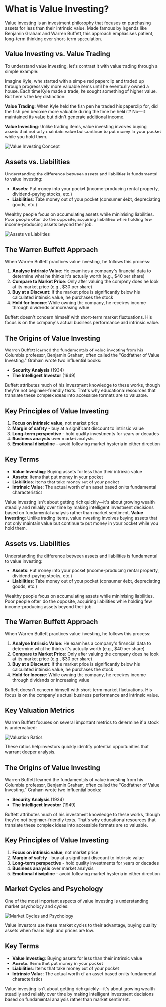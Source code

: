# What is Value Investing?

Value investing is an investment philosophy that focuses on purchasing assets for less than their intrinsic value. Made famous by legends like Benjamin Graham and Warren Buffett, this approach emphasises patient, long-term thinking over short-term speculation.

## Value Investing vs. Value Trading

To understand value investing, let's contrast it with value trading through a simple example:

Imagine Kyle, who started with a simple red paperclip and traded up through progressively more valuable items until he eventually owned a house. Each time Kyle made a trade, he sought something of higher value. But here's the key distinction:

**Value Trading**: When Kyle held the fish pen he traded his paperclip for, did the fish pen become more valuable during the time he held it? No—it maintained its value but didn't generate additional income.

**Value Investing**: Unlike trading items, value investing involves buying assets that not only maintain value but continue to put money in your pocket while you hold them.

![Value Investing Concept](/images/learn/value-investing-concept.svg)

## Assets vs. Liabilities

Understanding the difference between assets and liabilities is fundamental to value investing:

- **Assets**: Put money into your pocket (income-producing rental property, dividend-paying stocks, etc.)
- **Liabilities**: Take money out of your pocket (consumer debt, depreciating goods, etc.)

Wealthy people focus on accumulating assets while minimising liabilities. Poor people often do the opposite, acquiring liabilities while holding few income-producing assets beyond their job.

![Assets vs Liabilities](/images/learn/assets-vs-liabilities.svg)

## The Warren Buffett Approach

When Warren Buffett practices value investing, he follows this process:

1. **Analyse Intrinsic Value**: He examines a company's financial data to determine what he thinks it's actually worth (e.g., $40 per share)
2. **Compare to Market Price**: Only after valuing the company does he look at its market price (e.g., $30 per share)
3. **Buy at a Discount**: If the market price is significantly below his calculated intrinsic value, he purchases the stock
4. **Hold for Income**: While owning the company, he receives income through dividends or increasing value

Buffett doesn't concern himself with short-term market fluctuations. His focus is on the company's actual business performance and intrinsic value.

## The Origins of Value Investing

Warren Buffett learned the fundamentals of value investing from his Columbia professor, Benjamin Graham, often called the "Godfather of Value Investing." Graham wrote two influential books:

- **Security Analysis** (1934)
- **The Intelligent Investor** (1949)

Buffett attributes much of his investment knowledge to these works, though they're not beginner-friendly texts. That's why educational resources that translate these complex ideas into accessible formats are so valuable.

## Key Principles of Value Investing

1. **Focus on intrinsic value**, not market price
2. **Margin of safety** - buy at a significant discount to intrinsic value
3. **Long-term perspective** - hold quality investments for years or decades
4. **Business analysis** over market analysis
5. **Emotional discipline** - avoid following market hysteria in either direction

## Key Terms

- **Value Investing**: Buying assets for less than their intrinsic value
- **Assets**: Items that put money in your pocket
- **Liabilities**: Items that take money out of your pocket
- **Intrinsic Value**: The actual worth of an asset based on its fundamental characteristics

Value investing isn't about getting rich quickly—it's about growing wealth steadily and reliably over time by making intelligent investment decisions based on fundamental analysis rather than market sentiment.
**Value Investing**: Unlike trading items, value investing involves buying assets that not only maintain value but continue to put money in your pocket while you hold them.

## Assets vs. Liabilities

Understanding the difference between assets and liabilities is fundamental to value investing:

- **Assets**: Put money into your pocket (income-producing rental property, dividend-paying stocks, etc.)
- **Liabilities**: Take money out of your pocket (consumer debt, depreciating goods, etc.)

Wealthy people focus on accumulating assets while minimising liabilities. Poor people often do the opposite, acquiring liabilities while holding few income-producing assets beyond their job.

## The Warren Buffett Approach

When Warren Buffett practices value investing, he follows this process:

1. **Analyse Intrinsic Value**: He examines a company's financial data to determine what he thinks it's actually worth (e.g., $40 per share)
2. **Compare to Market Price**: Only after valuing the company does he look at its market price (e.g., $30 per share)
3. **Buy at a Discount**: If the market price is significantly below his calculated intrinsic value, he purchases the stock
4. **Hold for Income**: While owning the company, he receives income through dividends or increasing value

Buffett doesn't concern himself with short-term market fluctuations. His focus is on the company's actual business performance and intrinsic value.

## Key Valuation Metrics

Warren Buffett focuses on several important metrics to determine if a stock is undervalued:

![Valuation Ratios](/images/learn/valuation-ratios.svg)

These ratios help investors quickly identify potential opportunities that warrant deeper analysis.

## The Origins of Value Investing

Warren Buffett learned the fundamentals of value investing from his Columbia professor, Benjamin Graham, often called the "Godfather of Value Investing." Graham wrote two influential books:

- **Security Analysis** (1934)
- **The Intelligent Investor** (1949)

Buffett attributes much of his investment knowledge to these works, though they're not beginner-friendly texts. That's why educational resources that translate these complex ideas into accessible formats are so valuable.

## Key Principles of Value Investing

1. **Focus on intrinsic value**, not market price
2. **Margin of safety** - buy at a significant discount to intrinsic value
3. **Long-term perspective** - hold quality investments for years or decades
4. **Business analysis** over market analysis
5. **Emotional discipline** - avoid following market hysteria in either direction

## Market Cycles and Psychology

One of the most important aspects of value investing is understanding market psychology and cycles:

![Market Cycles and Psychology](/images/learn/market-cycles.svg)

Value investors use these market cycles to their advantage, buying quality assets when fear is high and prices are low.

## Key Terms

- **Value Investing**: Buying assets for less than their intrinsic value
- **Assets**: Items that put money in your pocket
- **Liabilities**: Items that take money out of your pocket
- **Intrinsic Value**: The actual worth of an asset based on its fundamental characteristics

Value investing isn't about getting rich quickly—it's about growing wealth steadily and reliably over time by making intelligent investment decisions based on fundamental analysis rather than market sentiment.